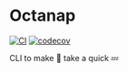 # Octanap

[![CI](https://github.com/ivanklee86/octanap/actions/workflows/ci.yaml/badge.svg)](https://github.com/ivanklee86/octanap/actions/workflows/ci.yaml) [![codecov](https://codecov.io/gh/ivanklee86/octanap/graph/badge.svg?token=KEWN2E756X)](https://codecov.io/gh/ivanklee86/octanap)

CLI to make 🐙 take a quick 💤
